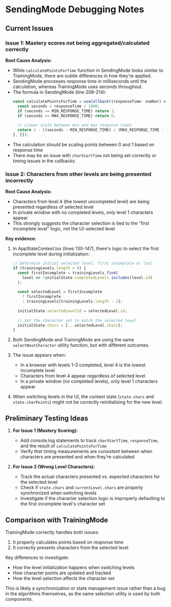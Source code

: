 # SendingMode Debugging Notes

## Current Issues

### Issue 1: Mastery scores not being aggregated/calculated correctly

**Root Cause Analysis:**
- While `calculatePointsForTime` function in SendingMode looks similar to TrainingMode, there are subtle differences in how they're applied.
- SendingMode processes response time in milliseconds until the calculation, whereas TrainingMode uses seconds throughout.
- The formula in SendingMode (line 208-214):
  ```javascript
  const calculatePointsForTime = useCallback((responseTime: number) => {
    const seconds = responseTime / 1000;
    if (seconds <= MIN_RESPONSE_TIME) return 1;
    if (seconds >= MAX_RESPONSE_TIME) return 0;
    
    // Linear scale between min and max response times
    return 1 - ((seconds - MIN_RESPONSE_TIME) / (MAX_RESPONSE_TIME - MIN_RESPONSE_TIME));
  }, []);
  ```
- The calculation should be scaling points between 0 and 1 based on response time
- There may be an issue with `charStartTime` not being set correctly or timing issues in the callbacks.

### Issue 2: Characters from other levels are being presented incorrectly

**Root Cause Analysis:**
- Characters from level 4 (the lowest uncompleted level) are being presented regardless of selected level
- In private window with no completed levels, only level 1 characters appear
- This strongly suggests the character selection is tied to the "first incomplete level" logic, not the UI-selected level

**Key evidence:**
1. In AppStateContext.tsx (lines 130-147), there's logic to select the first incomplete level during initialization:
   ```javascript
   // Determine initial selected level: first incomplete or last
   if (trainingLevels.length > 0) {
     const firstIncomplete = trainingLevels.find(
       level => !initialState.completedLevels.includes(level.id)
     );
     
     const selectedLevel = firstIncomplete 
       ? firstIncomplete
       : trainingLevels[trainingLevels.length - 1];
       
     initialState.selectedLevelId = selectedLevel.id;
     
     // Set the character set to match the selected level
     initialState.chars = [...selectedLevel.chars];
   }
   ```

2. Both SendingMode and TrainingMode are using the same `selectNextCharacter` utility function, but with different outcomes.

3. The issue appears when:
   - In a browser with levels 1-3 completed, level 4 is the lowest incomplete level
   - Characters from level 4 appear regardless of selected level
   - In a private window (no completed levels), only level 1 characters appear

4. When switching levels in the UI, the context state (`state.chars` and `state.charPoints`) might not be correctly reinitializing for the new level.

## Preliminary Testing Ideas

1. **For Issue 1 (Mastery Scoring):**
   - Add console.log statements to track `charStartTime`, `responseTime`, and the result of `calculatePointsForTime`
   - Verify that timing measurements are consistent between when characters are presented and when they're calculated

2. **For Issue 2 (Wrong Level Characters):**
   - Track the actual characters presented vs. expected characters for the selected level
   - Check if `state.chars` and `currentLevel.chars` are properly synchronized when switching levels
   - Investigate if the character selection logic is improperly defaulting to the first incomplete level's character set

## Comparison with TrainingMode

TrainingMode correctly handles both issues:
1. It properly calculates points based on response time
2. It correctly presents characters from the selected level

Key differences to investigate:
- How the level initialization happens when switching levels
- How character points are updated and tracked
- How the level selection affects the character set

This is likely a synchronization or state management issue rather than a bug in the algorithms themselves, as the same selection utility is used by both components.